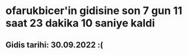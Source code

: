 # ofarukbicer'in gidisine son 7 gun 11 saat 23 dakika 10 saniye kaldi

## Gidis tarihi: 30.09.2022 :(